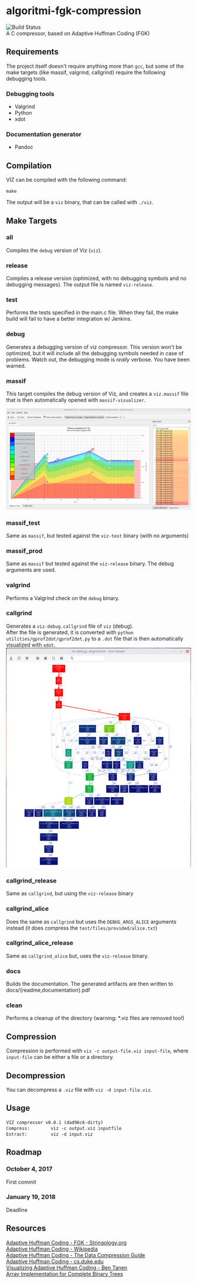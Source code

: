 # algoritmi-fgk-compression
![Build Status](https://jenkins.mastodonti.co/job/dvitali-algoritmi-fgk-compression/badge/icon)  
A C compressor, based on Adaptive Huffman Coding (FGK)

## Requirements
The project itself doesn't require anything more than `gcc`, but some of the make targets (like massif, valgrind, callgrind) require the following debugging tools.  

### Debugging tools
- Valgrind
- Python
- xdot

### Documentation generator
- Pandoc

## Compilation
VIZ can be compiled with the following command:  
```
make
```
The output will be a `viz` binary, that can be called with `./viz`.

## Make Targets

### all
Compiles the `debug` version of Viz (`viz`).

### release
Compiles a release version (optimized, with no debugging symbols and no debugging messages). The output file is named `viz-release`.

### test
Performs the tests specified in the main.c file. When they fail, the make build will fail to have a better integration w/ Jenkins.

### debug
Generates a debugging version of viz compressor. This version won't be optimized, but it will include all the debugging symbols needed in case of problems. Watch out, the debugging mode is *really* verbose. You have been warned.

### massif
This target compiles the debug version of Viz, and creates a `viz.massif` file that is then automatically opened with `massif-visualizer`.

![Sample](./docs/images/massif-1.png)

### massif_test
Same as `massif`, but tested against the `viz-test` binary (with no arguments)

### massif_prod
Same as `massif` but tested against the `viz-release` binary. The debug arguments are used.

### valgrind
Performs a Valgrind check on the `debug` binary.

### callgrind
Generates a `viz-debug.callgrind` file of `viz` (debug).  
After the file is generated, it is converted with `python utilities/gprof2dot/gprof2dot.py` to a `.dot` file that is then automatically visualized with `xdot`.  
![Callgrind result](./docs/images/callgrind-1.png)

### callgrind_release
Same as `callgrind`, but using the `viz-release` binary

### callgrind_alice
Does the same as `callgrind` but uses the `DEBUG_ARGS_ALICE` arguments instead (it does compress the `test/files/provided/alice.txt`)

### callgrind_alice_release
Same as `callgrind_alice` but, uses the `viz-release` binary.

### docs
Builds the documentation. The generated artifacts are then written to docs/{readme,documentation}.pdf

### clean
Performs a cleanup of the directory (warning: *.viz files are removed too!)


## Compression
Compression is performed with `viz -c output-file.viz input-file`, where `input-file` can be either a file or a directory.

## Decompression
You can decompress a `.viz` file with `viz -d input-file.viz`.


## Usage
```
VIZ compressor v0.0.1 (dad96c6-dirty)
Compress:        viz -c output.viz inputfile
Extract:         viz -d input.viz
```

## Roadmap
### October 4, 2017
First commit

### January 19, 2018
Deadline

## Resources
[Adaptive Huffman Coding - FGK - Stringology.org](http://www.stringology.org/DataCompression/fgk/index_en.html)  
[Adaptive Huffman Coding - Wikipedia](https://en.wikipedia.org/wiki/Adaptive_Huffman_coding)  
[Adaptive Huffman Coding - The Data Compression Guide](https://sites.google.com/site/datacompressionguide/fgk)  
[Adaptive Huffman Coding - cs.duke.edu](https://www.cs.duke.edu/csed/curious/compression/adaptivehuff.html)  
[Visualizing Adaptive Huffman Coding - Ben Tanen](http://ben-tanen.com/adaptive-huffman/)  
[Array Implementation for Complete Binary Trees](http://www.ida.liu.se/opendsa/OpenDSA/Books/OpenDSA/html/CompleteTree.html)